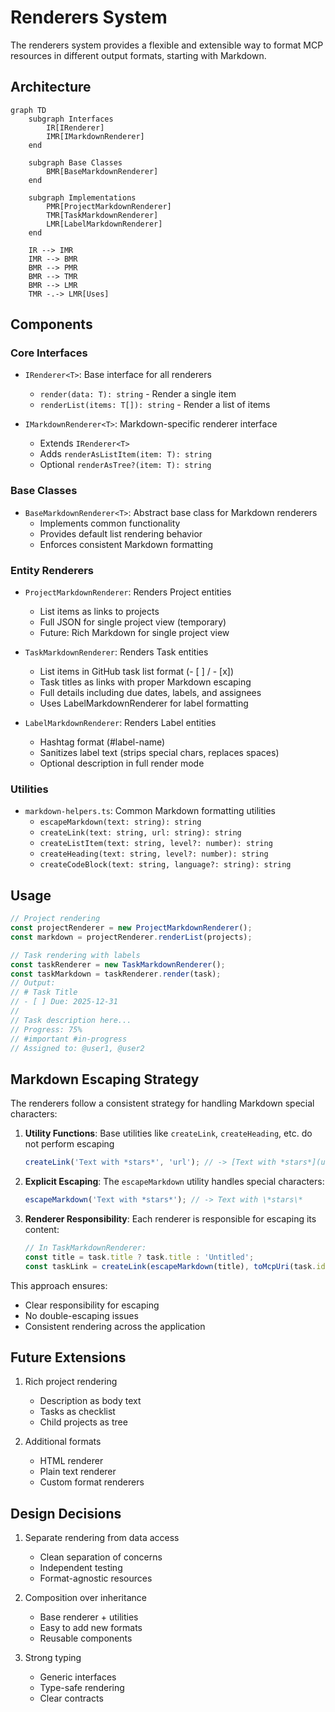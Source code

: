 # Renderers System

The renderers system provides a flexible and extensible way to format MCP resources in different output formats, starting with Markdown.

## Architecture

```mermaid
graph TD
    subgraph Interfaces
        IR[IRenderer]
        IMR[IMarkdownRenderer]
    end

    subgraph Base Classes
        BMR[BaseMarkdownRenderer]
    end

    subgraph Implementations
        PMR[ProjectMarkdownRenderer]
        TMR[TaskMarkdownRenderer]
        LMR[LabelMarkdownRenderer]
    end

    IR --> IMR
    IMR --> BMR
    BMR --> PMR
    BMR --> TMR
    BMR --> LMR
    TMR -.-> LMR[Uses]
```

## Components

### Core Interfaces

- `IRenderer<T>`: Base interface for all renderers

  - `render(data: T): string` - Render a single item
  - `renderList(items: T[]): string` - Render a list of items

- `IMarkdownRenderer<T>`: Markdown-specific renderer interface
  - Extends `IRenderer<T>`
  - Adds `renderAsListItem(item: T): string`
  - Optional `renderAsTree?(item: T): string`

### Base Classes

- `BaseMarkdownRenderer<T>`: Abstract base class for Markdown renderers
  - Implements common functionality
  - Provides default list rendering behavior
  - Enforces consistent Markdown formatting

### Entity Renderers

- `ProjectMarkdownRenderer`: Renders Project entities

  - List items as links to projects
  - Full JSON for single project view (temporary)
  - Future: Rich Markdown for single project view

- `TaskMarkdownRenderer`: Renders Task entities

  - List items in GitHub task list format (- [ ] / - [x])
  - Task titles as links with proper Markdown escaping
  - Full details including due dates, labels, and assignees
  - Uses LabelMarkdownRenderer for label formatting

- `LabelMarkdownRenderer`: Renders Label entities
  - Hashtag format (#label-name)
  - Sanitizes label text (strips special chars, replaces spaces)
  - Optional description in full render mode

### Utilities

- `markdown-helpers.ts`: Common Markdown formatting utilities
  - `escapeMarkdown(text: string): string`
  - `createLink(text: string, url: string): string`
  - `createListItem(text: string, level?: number): string`
  - `createHeading(text: string, level?: number): string`
  - `createCodeBlock(text: string, language?: string): string`

## Usage

```typescript
// Project rendering
const projectRenderer = new ProjectMarkdownRenderer();
const markdown = projectRenderer.renderList(projects);

// Task rendering with labels
const taskRenderer = new TaskMarkdownRenderer();
const taskMarkdown = taskRenderer.render(task);
// Output:
// # Task Title
// - [ ] Due: 2025-12-31
//
// Task description here...
// Progress: 75%
// #important #in-progress
// Assigned to: @user1, @user2
```

## Markdown Escaping Strategy

The renderers follow a consistent strategy for handling Markdown special characters:

1. **Utility Functions**: Base utilities like `createLink`, `createHeading`, etc. do not perform escaping

   ```typescript
   createLink('Text with *stars*', 'url'); // -> [Text with *stars*](url)
   ```

2. **Explicit Escaping**: The `escapeMarkdown` utility handles special characters:

   ```typescript
   escapeMarkdown('Text with *stars*'); // -> Text with \*stars\*
   ```

3. **Renderer Responsibility**: Each renderer is responsible for escaping its content:
   ```typescript
   // In TaskMarkdownRenderer:
   const title = task.title ? task.title : 'Untitled';
   const taskLink = createLink(escapeMarkdown(title), toMcpUri(task.id));
   ```

This approach ensures:

- Clear responsibility for escaping
- No double-escaping issues
- Consistent rendering across the application

## Future Extensions

1. Rich project rendering

   - Description as body text
   - Tasks as checklist
   - Child projects as tree

2. Additional formats
   - HTML renderer
   - Plain text renderer
   - Custom format renderers

## Design Decisions

1. Separate rendering from data access

   - Clean separation of concerns
   - Independent testing
   - Format-agnostic resources

2. Composition over inheritance

   - Base renderer + utilities
   - Easy to add new formats
   - Reusable components

3. Strong typing
   - Generic interfaces
   - Type-safe rendering
   - Clear contracts
